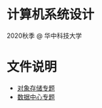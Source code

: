 # 计算机系统设计

2020秋季 @ 华中科技大学

# 文件说明

- [对象存储专题](https://github.com/cs-course/obs-tutorial)
- [数据中心专题](https://github.com/cs-course/k3s-tutorial)


